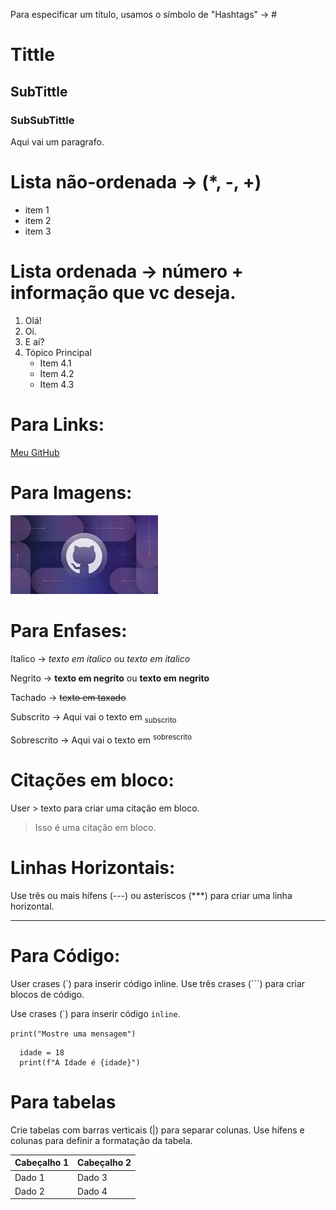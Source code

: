 Para especificar um título, usamos o símbolo de "Hashtags" -> #

# Tittle
## SubTittle
### SubSubTittle

Aqui vai um paragrafo.



# Lista não-ordenada -> (*, -, +)

* item 1
* item 2
* item 3



# Lista ordenada -> número + informação que vc deseja.

1. Olá!
2. Oi.
3. E aí?
4. Tópico Principal
   * Item 4.1
   * Item 4.2
   * Item 4.3



# Para Links:

[Meu GitHub](https://github.com/lu1sEduardo/UC10_Documento)



# Para Imagens:

![Imagem](https://github.com/lu1sEduardo/UC10_Documento/blob/main/download.jfif)



# Para Enfases:

Italico -> *texto em italico* ou _texto em italico_

Negrito -> **texto em negrito** ou __texto em negrito__

Tachado -> ~~texto em taxado~~

Subscrito -> Aqui vai o texto em <sub> subscrito </sub>

Sobrescrito -> Aqui vai o texto em <sup> sobrescrito </sup>



# Citações em bloco:

User > texto para criar uma citação em bloco.

> Isso é uma citação em bloco.



# Linhas Horizontais:

Use três ou mais hífens (---) ou asteriscos (***) para criar uma linha horizontal.

---



# Para Código:

User crases (`) para inserir código inline.
Use três crases (```) para criar blocos de código.

Use crases (\`) para inserir código `inline`.

`print("Mostre uma mensagem")`

```
  idade = 18
  print(f"A Idade é {idade}")
```


# Para tabelas

Crie tabelas com barras verticais (|) para separar colunas.
Use hífens e colunas para definir a formatação da tabela.

| Cabeçalho 1 | Cabeçalho 2 |
| ----------- | ----------- |
|     Dado 1  |  Dado 3     |
|     Dado 2  |  Dado 4     |
